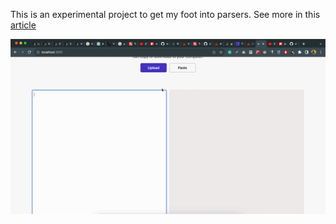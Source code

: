 This is an experimental project to get my foot into parsers. See more in this [article](https://victorofoegbu.com/notes/yaml-parser)

![Demo](./yaml-to-json.gif)